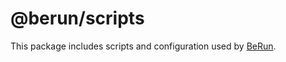 # @berun/scripts

This package includes scripts and configuration used by [BeRun](https://github.com/bestyled/berun).<br>
